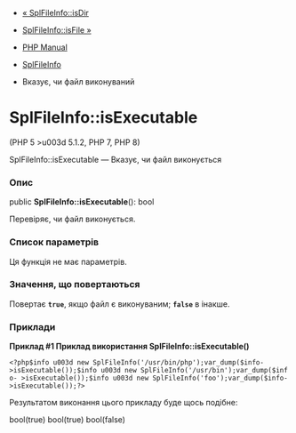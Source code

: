 - [« SplFileInfo::isDir](splfileinfo.isdir.md)
- [SplFileInfo::isFile »](splfileinfo.isfile.md)

- [PHP Manual](index.md)
- [SplFileInfo](class.splfileinfo.md)
- Вказує, чи файл виконуваний

# SplFileInfo::isExecutable

(PHP 5 \>u003d 5.1.2, PHP 7, PHP 8)

SplFileInfo::isExecutable — Вказує, чи файл виконується

### Опис

public **SplFileInfo::isExecutable**(): bool

Перевіряє, чи файл виконується.

### Список параметрів

Ця функція не має параметрів.

### Значення, що повертаються

Повертає **`true`**, якщо файл є виконуваним; **`false`** в
інакше.

### Приклади

**Приклад #1 Приклад використання **SplFileInfo::isExecutable()****

` <?php$info u003d new SplFileInfo('/usr/bin/php');var_dump($info->isExecutable());$info u003d new SplFileInfo('/usr/bin');var_dump($info- >isExecutable());$info u003d new SplFileInfo('foo');var_dump($info->isExecutable());?> `

Результатом виконання цього прикладу буде щось подібне:

bool(true)
bool(true)
bool(false)
